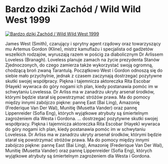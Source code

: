 Bardzo dziki Zachód / Wild Wild West 1999 
=============
[![Bardzo dziki Zachód / Wild Wild West 1999 ](http://vidos.pl/images/player.gif)](http://vidos.pl/bardzo-dziki-zachod-wild-wild-west-1999)

 James West (Smith), czarujący i sprytny agent rządowy oraz towarzyszący mu Artemus Gordon (Kline), mistrz kamuflażu i specjalista od gadżetów wszelkich rodzajów, wyruszają razem w pościg za diabolicznym Dr Arlissem Loveless (Branagh). Loveless planuje zamach na życie prezydenta Stanów Zjednoczonych, do czego zamierza także wykorzystać swoją ogromną, chodzącą broń zwaną Tarantulą. Początkowo West i Gordon odnoszą się do siebie mało przychylnie, jednak z czasem zaczynają dostrzegać pozytywne skutki swojej współpracy. Piękna i tajemnicza aktoreczka Rita Escobar (Hayek) wywraca do góry nogami ich plan, kiedy postanawia pomóc im w schwytaniu Lovelessa. Dr Arliss ma w zanadrzu ukryty arsenał środków, którymi będzie starał się powstrzymać stróżów prawa. Ma do pomocy między innymi zabójczo piękne: pannę East (Bai Ling), Amazonię (Frederique Van Der Wal), Munitię (Musetta Vander) oraz pannę Lippenreider (Sofia Eng), których wyjątkowe atrybuty są śmiertelnym zagrożeniem dla Westa i Gordona.   ... dostrzegać pozytywne skutki swojej współpracy. Piękna i tajemnicza aktoreczka Rita Escobar (Hayek) wywraca do góry nogami ich plan, kiedy postanawia pomóc im w schwytaniu Lovelessa. Dr Arliss ma w zanadrzu ukryty arsenał środków, którymi będzie starał się powstrzymać stróżów prawa. Ma do pomocy między innymi zabójczo piękne: pannę East (Bai Ling), Amazonię (Frederique Van Der Wal), Munitię (Musetta Vander) oraz pannę Lippenreider (Sofia Eng), których wyjątkowe atrybuty są śmiertelnym zagrożeniem dla Westa i Gordona.
